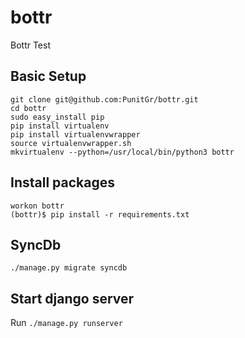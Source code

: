 # bottr
Bottr Test

## Basic Setup
```
git clone git@github.com:PunitGr/bottr.git
cd bottr
sudo easy_install pip
pip install virtualenv
pip install virtualenvwrapper
source virtualenvwrapper.sh
mkvirtualenv --python=/usr/local/bin/python3 bottr
```

## Install packages
```
workon bottr
(bottr)$ pip install -r requirements.txt
```

## SyncDb

```
./manage.py migrate syncdb
```

## Start django server
Run `./manage.py runserver`
